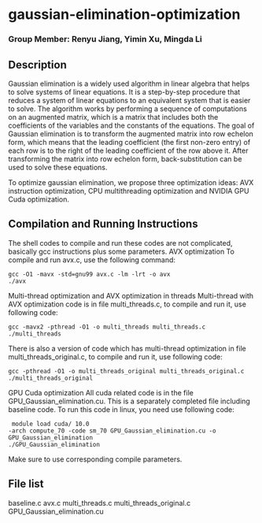 # gaussian-elimination-optimization
### Group Member: Renyu Jiang, Yimin Xu, Mingda Li

## Description

Gaussian elimination is a widely used algorithm in linear algebra that helps to solve systems of linear equations. It is a step-by-step procedure that reduces a system of linear equations to an equivalent system that is easier to solve. The algorithm works by performing a sequence of computations on an augmented matrix, which is a matrix that includes both the coefficients of the variables and the constants of the equations. The goal of Gaussian elimination is to transform the augmented matrix into row echelon form, which means that the leading coefficient (the first non-zero entry) of each row is to the right of the leading coefficient of the row above it. After transforming the matrix into row echelon form, back-substitution can be used to solve these equations.

To optimize gaussian elimination, we propose three optimization ideas: AVX instruction optimization, CPU multithreading optimization and NVIDIA GPU Cuda optimization. 

## Compilation and Running Instructions
The shell codes to compile and run these codes are not complicated, basically gcc instructions plus some parameters.
AVX optimization
To compile and run avx.c, use the following command:
```shell
gcc -O1 -mavx -std=gnu99 avx.c -lm -lrt -o avx
./avx
```
Multi-thread optimization and AVX optimization in threads
Multi-thread with AVX optimization code is in file multi_threads.c, to compile and run it, use following code: 
```shell
gcc -mavx2 -pthread -O1 -o multi_threads multi_threads.c
./multi_threads
```
There is also a version of code which has multi-thread optimization in file multi_threads_original.c, to compile and run it, use following code: 
```shell
gcc -pthread -O1 -o multi_threads_original multi_threads_original.c
./multi_threads_original
```
GPU Cuda optimization
All cuda related code is in the file GPU_Gaussian_elimination.cu. This is a separately completed file including baseline code. 
To run this code in linux, you need use following code:
```shell
 module load cuda/ 10.0 
-arch compute_70 -code sm_70 GPU_Gaussian_elimination.cu -o GPU_Gaussian_elimination
./GPU_Gaussian_elimination
```
Make sure to use corresponding compile parameters.

## File list
baseline.c
avx.c
multi_threads.c
multi_threads_original.c
GPU_Gaussian_elimination.cu

